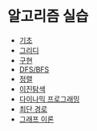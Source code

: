 알고리즘 실습
===
- [기초](https://github.com/vive0508/TIL/blob/main/Algorithm_practice/Basic/README.md)   
- [그리디]()   
- [구현](https://github.com/vive0508/TIL/tree/main/Algorithm_practice/Implementation)   
- [DFS/BFS]()   
- [정렬]()   
- [이진탐색]()   
- [다이나믹 프로그래밍]()   
- [최단 경로]()   
- [그래프 이론]()   

